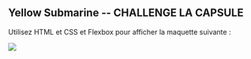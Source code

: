## Yellow Submarine -- CHALLENGE LA CAPSULE

Utilisez HTML et CSS et Flexbox pour afficher la maquette suivante :

<img src ="https://lh3.googleusercontent.com/pp2lEW9GwhadaN4pqmZiDlzWGP7tz8Sk0m81Tg7nIVtV7vEiy0UN7sfXUd20u17f3DPI3eEpD4HINJDRJBh6D-Xj1PekG1_VAf96yp-6GW9hIwpKAJ2HEzK_lbGSx519kg">
